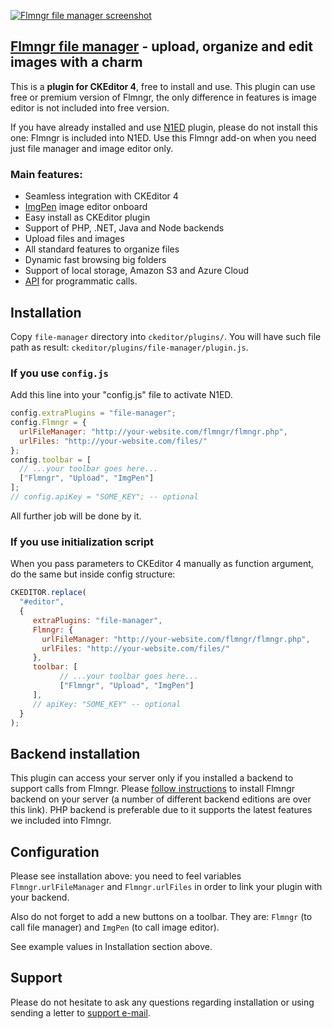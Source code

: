 [![Flmngr file manager screenshot](https://flmngr.com/img/browsing.jpg)](https://flmngr.com)

## [Flmngr file manager](https://flmngr.com) - upload, organize and edit images with a charm

This is a **plugin for CKEditor 4**, free to install and use. This plugin can use free or premium version of Flmngr, the only difference in features is image editor is not included into free version. 

If you have already installed and use [N1ED](https://n1ed.com) plugin, please do not install this one: Flmngr is included into N1ED. Use this Flmngr add-on when you need just file manager and image editor only.

### Main features:

- Seamless integration with CKEditor 4
- [ImgPen](https://imgpen.com) image editor onboard
- Easy install as CKEditor plugin
- Support of PHP, .NET, Java and Node backends
- Upload files and images
- All standard features to organize files
- Dynamic fast browsing big folders
- Support of local storage, Amazon S3 and Azure Cloud
- [API](https://flmngr.com/api/classes/flmngr.html) for programmatic calls.

## Installation

Copy `file-manager` directory into `ckeditor/plugins/`.
You will have such file path as result: `ckeditor/plugins/file-manager/plugin.js`.

### If you use `config.js`
Add this line into your "config.js" file to activate N1ED.
```js
config.extraPlugins = "file-manager";
config.Flmngr = {
  urlFileManager: "http://your-website.com/flmngr/flmngr.php",
  urlFiles: "http://your-website.com/files/"
};
config.toolbar = [
  // ...your toolbar goes here...
  ["Flmngr", "Upload", "ImgPen"]
];
// config.apiKey = "SOME_KEY"; -- optional
```
All further job will be done by it.

### If you use initialization script
When you pass parameters to CKEditor 4 manually as function argument, do the same but inside config structure:
```js
CKEDITOR.replace(
  "#editor",
  {
     extraPlugins: "file-manager",
     Flmngr: {
       urlFileManager: "http://your-website.com/flmngr/flmngr.php",
       urlFiles: "http://your-website.com/files/"  
     },
     toolbar: [
           // ...your toolbar goes here...
           ["Flmngr", "Upload", "ImgPen"]
     ],
     // apiKey: "SOME_KEY" -- optional
  }
);
```

## Backend installation

This plugin can access your server only if you installed a backend to support calls from Flmngr. Please [follow instructions](https://n1ed.com/install/manual/ckeditor/install-ckeditor-php-file-manager-composer) to install Flmngr backend on your server (a number of different backend editions are over this link). PHP backend is preferable due to it supports the latest features we included into Flmngr.

## Configuration

Please see installation above: you need to feel variables `Flmngr.urlFileManager` and `Flmngr.urlFiles` in order to link your plugin with your backend. 

Also do not forget to add a new buttons on a toolbar. They are: `Flmngr` (to call file manager) and `ImgPen` (to call image editor).

See example values in Installation section above.

## Support

Please do not hesitate to ask any questions regarding installation or using sending a letter to [support e-mail](support@n1ed.zendesk.com).